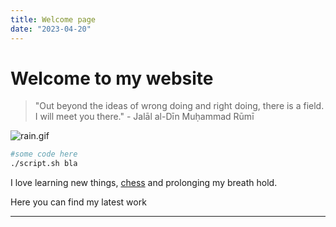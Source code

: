 ```yaml
---
title: Welcome page
date: "2023-04-20"
---
```


# Welcome to my website

> "Out beyond the ideas of wrong doing and right doing, there is a field. I will meet you there." - Jalāl al-Dīn Muḥammad Rūmī

![rain.gif](rain2.gif)

```sh
#some code here
./script.sh bla
```
 
I love learning new things, [chess](https://www.chess.com/stats/live/rapid/eninkaduk) and prolonging my breath hold.

Here you can find my latest work

--- 

